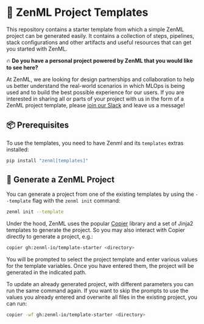# 📜 ZenML Project Templates

This repository contains a starter template from which a simple ZenML project
can be generated easily. It contains a collection of steps, pipelines, stack configurations and
other artifacts and useful resources that can get you started with ZenML.

🔥 **Do you have a personal project powered by ZenML that you would like to see here?** 

At ZenML, we are looking for design partnerships and collaboration to help us
better understand the real-world scenarios in which MLOps is being used and to
build the best possible experience for our users. If you are interested in
sharing all or parts of your project with us in the form of a ZenML project
template, please [join our Slack](https://zenml.io/slack/) and leave us a
message!

## 📦 Prerequisites

To use the templates, you need to have Zenml and its `templates` extras
installed: 

```bash
pip install "zenml[templates]"
```

## 🚀 Generate a ZenML Project

You can generate a project from one of the existing templates by using the
`--template` flag with the `zenml init` command:

```bash
zenml init --template
```

Under the hood, ZenML uses the popular [Copier](https://copier.readthedocs.io/en/stable/)
library and a set of Jinja2 templates to generate the project. So you may also
interact with Copier directly to generate a project, e.g.:

```bash
copier gh:zenml-io/template-starter <directory>
```

You will be prompted to select the project template and enter various values for
the template variables. Once you have entered them, the project will be
generated in the indicated path.

To update an already generated project, with different parameters you can run
the same command again. If you want to skip the prompts to use the values you
already entered and overwrite all files in the existing project, you can run:

```bash
copier -wf gh:zenml-io/template-starter <directory>
```